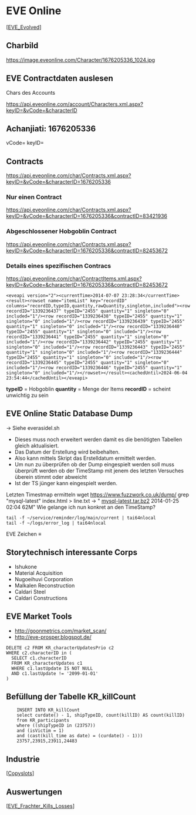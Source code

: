 # EVE Online

[[EVE_Evolved]]

## Charbild

https://image.eveonline.com/Character/1676205336_1024.jpg


## EVE Contractdaten auslesen
Chars des Accounts

https://api.eveonline.com/account/Characters.xml.aspx?keyID=&vCode=&characterID


## Achanjiati: 1676205336
vCode=
keyID=

## Contracts

https://api.eveonline.com/char/Contracts.xml.aspx?keyID=&vCode=&characterID=1676205336

### Nur einen Contract

https://api.eveonline.com/char/Contracts.xml.aspx?keyID=&vCode=&characterID=1676205336&contractID=83421936

### Abgeschlossener Hobgoblin Contract

https://api.eveonline.com/char/Contracts.xml.aspx?keyID=&vCode=&characterID=1676205336&contractID=82453672

### Details eines spezifischen Contracs

https://api.eveonline.com/char/ContractItems.xml.aspx?keyID=&vCode=&characterID=1676205336&contractID=82453672

```
<eveapi version="2"><currentTime>2014-07-07 23:28:34</currentTime><result><rowset name="itemList" key="recordID" columns="recordID,typeID,quantity,rawQuantity,singleton,included"><row recordID="1339236437" typeID="2455" quantity="1" singleton="0" included="1"/><row recordID="1339236438" typeID="2455" quantity="1" singleton="0" included="1"/><row recordID="1339236439" typeID="2455" quantity="1" singleton="0" included="1"/><row recordID="1339236440" typeID="2455" quantity="1" singleton="0" included="1"/><row recordID="1339236441" typeID="2455" quantity="1" singleton="0" included="1"/><row recordID="1339236442" typeID="2455" quantity="1" singleton="0" included="1"/><row recordID="1339236443" typeID="2455" quantity="1" singleton="0" included="1"/><row recordID="1339236444" typeID="2455" quantity="1" singleton="0" included="1"/><row recordID="1339236445" typeID="2455" quantity="1" singleton="0" included="1"/><row recordID="1339236446" typeID="2455" quantity="1" singleton="0" included="1"/></rowset></result><cachedUntil>2024-06-04 23:54:44</cachedUntil></eveapi>
```

**typeID** = Hobgoblin
**quantity** = Menge der Items
**recordID** = scheint unwichtig zu sein


## EVE  Online Static Database Dump
-> Siehe everasidel.sh
* Dieses muss noch erweitert werden damit es die benötigten Tabellen gleich aktualisiert.
* Das Datum der Erstellung wird beibehalten.
* Also kann mittels Skript das Erstelldatum ermittelt werden.
* Um nun zu überprüfen ob der Dump eingespielt werden soll muss überprüft werden ob der TimeStamp mit jenem des letzten Versuches überein stimmt oder abweicht
* Ist der TS jünger kann eingespielt werden.


Letzten Timestmap ermitteln
wget https://www.fuzzwork.co.uk/dump/
grep "mysql-latest" index.html > line.txt
-> "     <a href="mysql-latest.tar.bz2">mysql-latest.tar.bz2</a>                    2014-01-25 02:04   62M"
Wie gelange ich nun konkret an den TimeStamp?

```
tail -f ~/service/reminder/log/main/current | tai64nlocal
tail -f ~/logs/error_log | tai64nlocal
```

EVE Zeichen ≡



## Storytechnisch interessante Corps
* Ishukone
* Material Acquisition
* Nugoeihuvi Corporation
* Malkalen Reconstruction
* Caldari Steel
* Caldari Constructions


## EVE Market Tools
* http://goonmetrics.com/market_scan/
* http://eve-prosper.blogspot.de/

```
DELETE c2 FROM KR_characterUpdatesPrio c2
WHERE c2.characterID in (
  SELECT c1.characterID
  FROM KR_characterUpdates c1
  WHERE c1.lastUpdate IS NOT NULL
  AND c1.lastUpdate != '2099-01-01'
)
```

## Befüllung der Tabelle KR_killCount
```
    INSERT INTO KR_killCount
    select curdate() - 1, shipTypeID, count(killID) AS count(killID)
    from KR_participants
    where ((shipTypeID in (23757))
    and (isVictim = 1)
    and (cast(kill_time as date) = (curdate() - 1)))
    23757,23915,23911,24483
```

## Industrie
[[Copyslots]]

## Auswertungen
[[EVE_Frachter_Kills_Losses]]


[//begin]: # "Autogenerated link references for markdown compatibility"
[EVE_Evolved]: EVE_Evolved "EVE_Evolved"
[Copyslots]: Copyslots "Copyslots"
[EVE_Frachter_Kills_Losses]: EVE_Frachter_Kills_Losses "EVE Frachter Kills / Losses"
[//end]: # "Autogenerated link references"